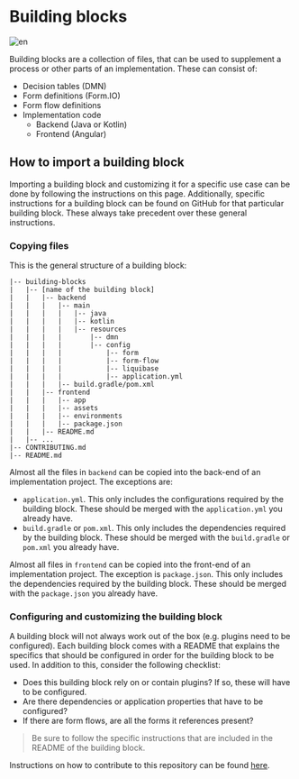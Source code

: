 # Building blocks

![en](https://img.shields.io/badge/lang-en-red.svg)

Building blocks are a collection of files, that can be used to supplement a process or other parts of an implementation.
These can consist of:
- Decision tables (DMN)
- Form definitions (Form.IO)
- Form flow definitions
- Implementation code 
  - Backend (Java or Kotlin)
  - Frontend (Angular)

## How to import a building block

Importing a building block and customizing it for a specific use case can be done by following the instructions on
this page. Additionally, specific instructions for a building block can be found on GitHub for that particular building 
block. These always take precedent over these general instructions.

### Copying files

This is the general structure of a building block:

```
|-- building-blocks
|   |-- [name of the building block]
|   |   |-- backend
|   |   |   |-- main
|   |   |   |   |-- java
|   |   |   |   |-- kotlin
|   |   |   |   |-- resources
|   |   |   |       |-- dmn
|   |   |   |       |-- config
|   |   |   |           |-- form
|   |   |   |           |-- form-flow
|   |   |   |           |-- liquibase
|   |   |   |           |-- application.yml
|   |   |   |-- build.gradle/pom.xml
|   |   |-- frontend
|   |   |   |-- app
|   |   |   |-- assets
|   |   |   |-- environments
|   |   |   |-- package.json
|   |   |-- README.md
|   |-- ...
|-- CONTRIBUTING.md
|-- README.md
```

Almost all the files in `backend` can be copied into the back-end of an implementation project. The exceptions are:

* `application.yml`. This only includes the configurations required by the building block. These should be merged
  with the `application.yml` you already have.
* `build.gradle` or `pom.xml`. This only includes the dependencies required by the building block. These should be
  merged with the `build.gradle` or `pom.xml` you already have.

Almost all files in `frontend` can be copied into the front-end of an implementation project. The exception is
`package.json`. This only includes the dependencies required by the building block. These should be merged with
the `package.json` you already have.

### Configuring and customizing the building block

A building block will not always work out of the box (e.g. plugins need to be configured).
Each building block comes with a README that explains the specifics that should be configured in order for the
building block to be used. In addition to this, consider the following checklist:

* Does this building block rely on or contain plugins? If so, these will have to be configured.
* Are there dependencies or application properties that have to be configured?
* If there are form flows, are all the forms it references present?

> Be sure to follow the specific instructions that are included in the README of the building block.

Instructions on how to contribute to this repository can be found [here](https://github.com/generiekzaakafhandelcomponent/Bouwblokken/blob/main/CONTRIBUTING.md).
